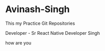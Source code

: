 # Avinash-Singh
This my Practice  Git Repositories 

Developer - Sr React Native Developer Singh

<hiii> how are you <hi>
